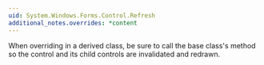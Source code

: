 ```yaml
---
uid: System.Windows.Forms.Control.Refresh
additional_notes.overrides: *content
---
```


<p>When overriding <xref href="System.Windows.Forms.Control.Refresh"></xref> in a derived class, be sure to call the base class's <xref href="System.Windows.Forms.Control.Refresh"></xref> method so the control and its child controls are invalidated and redrawn.</p>


